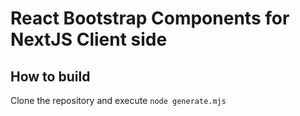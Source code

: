 # React Bootstrap Components for NextJS Client side

## How to build
Clone the repository and execute `node generate.mjs`